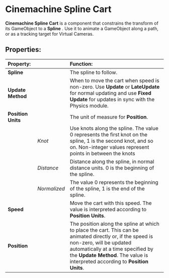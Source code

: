 # Cinemachine Spline Cart

__Cinemachine Spline Cart__ is a component that constrains the transform of its GameObject to a __Spline__ . Use it to animate a GameObject along a path, or as a tracking target for Virtual Cameras.

## Properties:

| **Property:** || **Function:** |
|:---|:---|:---
| __Spline__ || The spline to follow. |
| __Update Method__ || When to move the cart when speed is non-zero. Use __Update__ or __LateUpdate__ for normal updating and use __Fixed Update__ for updates in sync with the Physics module. |
| __Position Units__ || The unit of measure for __Position__.  |
| | _Knot_ | Use knots along the spline. The value 0 represents the first knot on the spline, 1 is the second knot, and so on. Non-integer values represent points in between the knots |
| | _Distance_ | Distance along the spline, in normal distance units. 0 is the beginning of the spline. |
| | _Normalized_ | The value 0 represents the beginning of the spline, 1 is the end of the spline. |
| __Speed__ || Move the cart with this speed. The value is interpreted according to __Position Units__. |
| __Position__ || The position along the spline at which to place the cart. This can be animated directly or, if the speed is non-zero, will be updated automatically at a time specified by the __Update Method__. The value is interpreted according to __Position Units__. |
